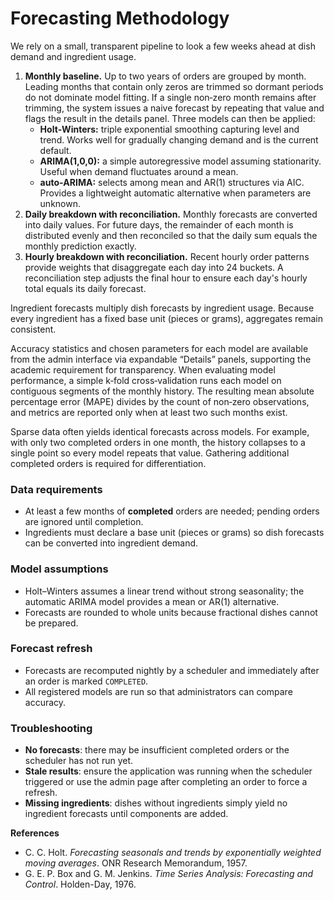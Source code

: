 # Forecasting Methodology

We rely on a small, transparent pipeline to look a few weeks ahead at dish demand and ingredient usage.

1. **Monthly baseline.** Up to two years of orders are grouped by month. Leading months that contain only zeros are trimmed so dormant periods do not dominate model fitting. If a single non‑zero month remains after trimming, the system issues a naive forecast by repeating that value and flags the result in the details panel. Three models can then be applied:
   - **Holt‑Winters:** triple exponential smoothing capturing level and trend. Works well for gradually changing demand and is the current default.
   - **ARIMA(1,0,0):** a simple autoregressive model assuming stationarity. Useful when demand fluctuates around a mean.
   - **auto‑ARIMA:** selects among mean and AR(1) structures via AIC. Provides a lightweight automatic alternative when parameters are unknown.
2. **Daily breakdown with reconciliation.** Monthly forecasts are converted into daily values. For future days, the remainder of each month is distributed evenly and then reconciled so that the daily sum equals the monthly prediction exactly.
3. **Hourly breakdown with reconciliation.** Recent hourly order patterns provide weights that disaggregate each day into 24 buckets. A reconciliation step adjusts the final hour to ensure each day's hourly total equals its daily forecast.

Ingredient forecasts multiply dish forecasts by ingredient usage. Because every ingredient has a fixed base unit (pieces or grams), aggregates remain consistent.

Accuracy statistics and chosen parameters for each model are available from the admin interface via expandable “Details” panels, supporting the academic requirement for transparency. When evaluating model performance, a simple k‑fold cross‑validation runs each model on contiguous segments of the monthly history. The resulting mean absolute percentage error (MAPE) divides by the count of non‑zero observations, and metrics are reported only when at least two such months exist.

Sparse data often yields identical forecasts across models. For example, with only two completed orders in one month, the history collapses to a single point so every model repeats that value. Gathering additional completed orders is required for differentiation.

### Data requirements
- At least a few months of **completed** orders are needed; pending orders are ignored until completion.
- Ingredients must declare a base unit (pieces or grams) so dish forecasts can be converted into ingredient demand.

### Model assumptions
- Holt–Winters assumes a linear trend without strong seasonality; the automatic ARIMA model provides a mean or AR(1) alternative.
- Forecasts are rounded to whole units because fractional dishes cannot be prepared.

### Forecast refresh
- Forecasts are recomputed nightly by a scheduler and immediately after an order is marked `COMPLETED`.
- All registered models are run so that administrators can compare accuracy.

### Troubleshooting
- **No forecasts**: there may be insufficient completed orders or the scheduler has not run yet.
- **Stale results**: ensure the application was running when the scheduler triggered or use the admin page after completing an order to force a refresh.
- **Missing ingredients**: dishes without ingredients simply yield no ingredient forecasts until components are added.

**References**
- C. C. Holt. *Forecasting seasonals and trends by exponentially weighted moving averages*. ONR Research Memorandum, 1957.
- G. E. P. Box and G. M. Jenkins. *Time Series Analysis: Forecasting and Control*. Holden-Day, 1976.
